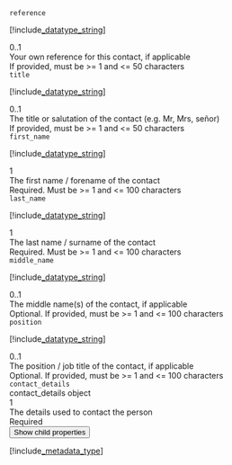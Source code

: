 <div class="property">
    <div class="name"><code>reference</code></div>
    <div class="type">

[!include[_datatype_string](_datatype_string.md)]
</div>
    <div class="occurs">0..1</div>
    <div class="description">Your own reference for this contact, if applicable</div>
    <div class="validation">If provided, must be &gt;= 1 and &lt;= 50 characters</div>
</div>
<div class="property">
    <div class="name"><code>title</code></div>
    <div class="type">

[!include[_datatype_string](_datatype_string.md)]
</div>
    <div class="occurs">0..1</div>
    <div class="description">The title or salutation of the contact (e.g. Mr, Mrs, señor)</div>
    <div class="validation">If provided, must be &gt;= 1 and &lt;= 50 characters</div>            
</div>
<div class="property">
    <div class="name"><code>first_name</code></div>
    <div class="type">

[!include[_datatype_string](_datatype_string.md)]
</div>
    <div class="occurs">1</div>
    <div class="description">The first name / forename of the contact</div>
    <div class="validation">Required. Must be &gt;= 1 and &lt;= 100 characters</div>
</div>
<div class="property">
    <div class="name"><code>last_name</code></div>
    <div class="type">

[!include[_datatype_string](_datatype_string.md)]
</div>
    <div class="occurs">1</div>
    <div class="description">The last name / surname of the contact</div>
    <div class="validation">Required. Must be &gt;= 1 and &lt;= 100 characters</div>
</div>
<div class="property">
    <div class="name"><code>middle_name</code></div>
    <div class="type">

[!include[_datatype_string](_datatype_string.md)]
</div>
    <div class="occurs">0..1</div>
    <div class="description">The middle name(s) of the contact, if applicable</div>
    <div class="validation">Optional. If provided, must be &gt;= 1 and &lt;= 100 characters</div>
</div>
<div class="property">
    <div class="name"><code>position</code></div>
    <div class="type">

[!include[_datatype_string](_datatype_string.md)]
</div>
    <div class="occurs">0..1</div>
    <div class="description">The position / job title of the contact, if applicable</div>
    <div class="validation">Optional. If provided, must be &gt;= 1 and &lt;= 100 characters</div>            
</div>
<div class="property">
    <div class="name"><code>contact_details</code></div>
    <div class="type">contact_details object</div>
    <div class="occurs">1</div>
    <div class="description">The details used to contact the person</div>
    <div class="validation">Required</div>     
    <div class="dropdown"> 
        <button onclick="dropFunction(this)">Show child properties</button>
        <div class="dropdown-content">

[!include[_metadata_type](_metadata_type.md)]
</div>
    </div>              
</div>
